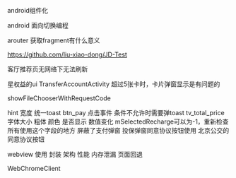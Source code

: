 android组件化

android 面向切换编程

arouter 获取fragment有什么意义

https://github.com/liu-xiao-dong/JD-Test



客厅推荐页无网络下无法刷新

星权益的ui
TransferAccountActivity 超过5张卡时，卡片弹窗显示是有问题的

showFileChooserWithRequestCode



  hint 宽度
  统一toast
  btn_pay 点击事件 条件不允许时需要弹toast
  tv_total_price 字体大小 粗体 颜色 是否显示 数值变化
  mSelectedRecharge可以为-1，重新检查所有使用这个字段的地方
  屏蔽了支付弹窗
  投保弹窗同意协议按钮使用 北京公交的同意协议按钮





webview 使用 封装 架构 性能 内存泄漏 页面回退



WebChromeClient